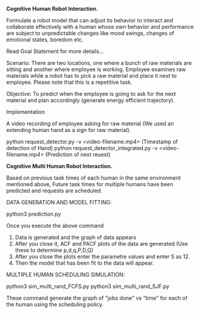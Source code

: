 **Cognitive Human Robot Interaction.**

Formulate a robot model that can adjust its behavior to interact and collaborate effectively with a
human whose own behavior and performance are subject to unpredictable changes like mood swings,
changes of emotional states, boredom etc.


Read Goal Statement for more details...


Scenario: There are two locations, one where a bunch of raw materials 
are sitting and another where employee is working. Employee examines raw materials while a robot has to pick a raw material and place it next to employee. Please note that this is a repetitive task.

Objective: To predict when the employee is going to ask for the next material and plan accordingly (generate energy efficient trajectory).

Implementation

A video recording of employee asking for raw material (We used an extending human hand as a sign for raw material).

python request_detector.py -v <video-filename.mp4> (Timestamp of detection of Hand)
python request_detector_integrated.py -v <video-filename.mp4>  (Prediction of next reuest)

**Cognitive Multi Human Robot Interaction.**

Based on previous task times of each human in the same environment mentioned above, Future task times for multiple humans have been predicted and requests are scheduled.

DATA GENERATION AND MODEL FITTING:

python3 prediction.py

Once you execute the above command
1. Data is generated and the graph of data appears
2. After you close it, ACF and PACF plots of the data are generated (Use these to determine p,d,q,P,D,Q) 
3. After you close the plots enter the parametre values and enter S as 12.
4. Then the model that has been fit to the data will appear.



MULTIPLE HUMAN SCHEDULING SIMULATION:

python3 sim_multi_rand_FCFS.py 
python3 sim_multi_rand_SJF.py

These command generate the graph of "jobs done" vs "time" for each of the human using the scheduling policy.



